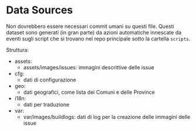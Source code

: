 # Data Sources

Non dovrebbero essere necessari commit umani su questi file. Questi dataset sono generati (in gran parte) da azioni automatiche innescate da eventi sugli script che si trovano nel repo principale sotto la cartella `scripts`.

Struttura:
* assets:
   * assets/images/issues: immagini descrittive delle issue
* cfg:
   * dati di configurazione
* geo:
   * dati geografici, come lista dei Comuni e delle Province
* i18n:
   * dati per traduzione
* var:
   * var/images/buildlogs: dati di log per la creazione delle immagini delle issue

